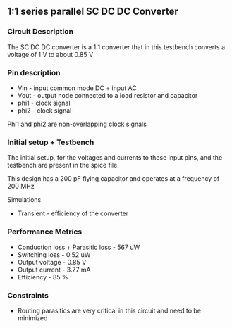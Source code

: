 ## 1:1 series parallel SC DC DC Converter

### Circuit Description

The SC DC DC converter is a 1:1 converter that in this testbench converts a voltage of 1 V to about 0.85 V

### Pin description

* Vin - input common mode DC + input AC
* Vout - output node connected to a load resistor and capacitor
* phi1 - clock signal
* phi2 - clock signal

Phi1 and phi2 are non-overlapping clock signals

### Initial setup + Testbench

The initial setup, for the voltages and currents to these input pins, and the testbench are present in the spice file.

This design has a 200 pF flying capacitor and operates at a frequency of 200 MHz

Simulations
* Transient - efficiency of the converter 

### Performance Metrics

* Conduction loss + Parasitic loss - 567 uW
* Switching loss - 0.52 uW
* Output voltage - 0.85 V
* Output current - 3.77 mA
* Efficiency - 85 %

### Constraints

* Routing parasitics are very critical in this circuit and need to be minimized
